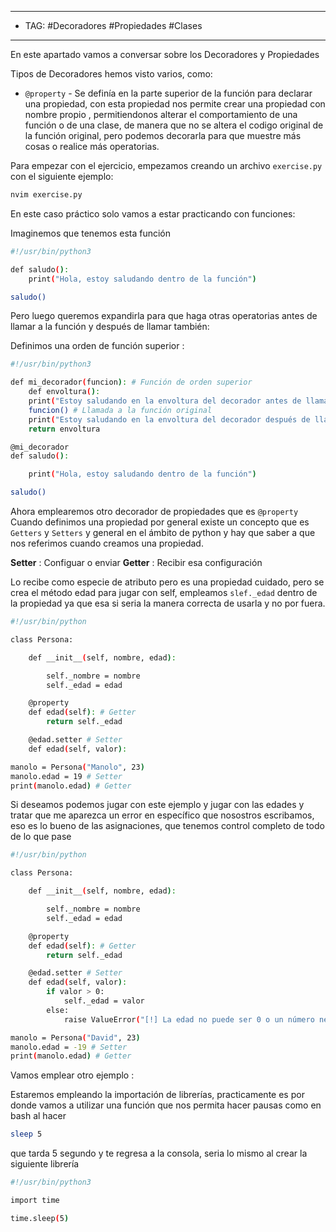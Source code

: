 
---
- TAG: #Decoradores #Propiedades #Clases 
----
En este apartado vamos a conversar sobre los Decoradores y Propiedades

Tipos de Decoradores hemos visto varios, como:
- `@property` - Se definía en la parte superior de la función para declarar una propiedad, con esta propiedad nos permite crear una propiedad con nombre propio , permitiendonos alterar el comportamiento de una función o de una clase, de manera que no se altera el codigo original de la función original, pero podemos decorarla para que muestre más cosas o realice más operatorias.

Para empezar con el ejercicio, empezamos creando un archivo `exercise.py` con el siguiente ejemplo:

```bash
nvim exercise.py
```

En este caso práctico solo vamos a estar practicando con funciones: 

Imaginemos que tenemos esta función 

```bash
#!/usr/bin/python3

def saludo():
	print("Hola, estoy saludando dentro de la función")

saludo()
```

Pero luego queremos expandirla para que haga otras operatorias antes de llamar a la función y después de llamar también:

Definimos una orden de función superior :

```bash
#!/usr/bin/python3

def mi_decorador(funcion): # Función de orden superior
	def envoltura():
	print("Estoy saludando en la envoltura del decorador antes de llamar a la función")
	funcion() # Llamada a la función original
	print("Estoy saludando en la envoltura del decorador después de llamar a la función")
	return envoltura

@mi_decorador
def saludo():

	print("Hola, estoy saludando dentro de la función")

saludo()
```

Ahora emplearemos otro decorador de propiedades que es `@property` 
Cuando definimos una propiedad por general existe un concepto que es `Getters` y `Setters` y general en el ámbito de python y hay que saber a que nos referimos cuando creamos una propiedad.

**Setter** : Configuar o enviar
**Getter** : Recibir esa configuración

Lo recibe como especie de atributo pero es una propiedad cuidado, pero se crea el método edad para jugar con self, empleamos `slef._edad` dentro de la propiedad ya que esa si seria la manera correcta de usarla y no por fuera.

```bash
#!/usr/bin/python

class Persona:

	def __init__(self, nombre, edad):

		self._nombre = nombre
		self._edad = edad

	@property
	def edad(self): # Getter
		return self._edad

	@edad.setter # Setter
	def edad(self, valor):

manolo = Persona("Manolo", 23)
manolo.edad = 19 # Setter
print(manolo.edad) # Getter
```

Si deseamos podemos jugar con este ejemplo y jugar con las edades y tratar que me aparezca un error en específico que nosostros escribamos, eso es lo bueno de las asignaciones, que tenemos control completo de todo de lo que pase 

```bash
#!/usr/bin/python

class Persona:

	def __init__(self, nombre, edad):

		self._nombre = nombre
		self._edad = edad

	@property
	def edad(self): # Getter
		return self._edad

	@edad.setter # Setter
	def edad(self, valor):
		if valor > 0:
			self._edad = valor
		else:
			raise ValueError("[!] La edad no puede ser 0 o un número negativo")

manolo = Persona("David", 23)
manolo.edad = -19 # Setter
print(manolo.edad) # Getter
```

Vamos emplear otro ejemplo :

Estaremos empleando la importación de librerías, practicamente es por donde vamos a utilizar una función que nos permita hacer pausas como en bash al hacer 

```bash
sleep 5 
```

que tarda 5 segundo y te regresa a la consola, seria lo mismo al crear la siguiente librería

```bash
#!/usr/bin/python3

import time

time.sleep(5)
```